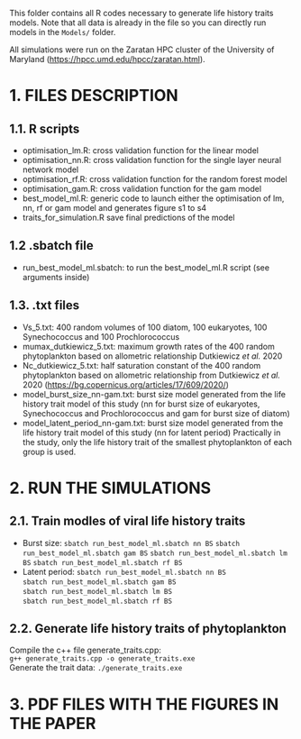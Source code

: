 This folder contains all R codes necessary to generate life history traits models. Note that all data is already in the file so you can directly run models in the `Models/` folder.

All simulations were run on the Zaratan HPC cluster of the University of Maryland (https://hpcc.umd.edu/hpcc/zaratan.html).

# 1. FILES DESCRIPTION

## 1.1. R scripts
  - optimisation_lm.R: cross validation function for the linear model
  - optimisation_nn.R: cross validation function for the single layer neural network model
  - optimisation_rf.R: cross validation function for the random forest model
  - optimisation_gam.R: cross validation function for the gam model
  - best_model_ml.R: generic code to launch either the optimisation of lm, nn, rf or gam model and generates figure s1 to s4
  - traits_for_simulation.R save final predictions of the model
 
## 1.2 .sbatch file
  - run_best_model_ml.sbatch: to run the best_model_ml.R script (see arguments inside)

## 1.3. .txt files
  - Vs_5.txt: 400 random volumes of 100 diatom, 100 eukaryotes, 100 Synechococcus and 100 Prochlorococcus
  - mumax_dutkiewicz_5.txt: maximum growth rates of the 400 random phytoplankton based on allometric relationship Dutkiewicz *et al.* 2020
  - Nc_dutkiewicz_5.txt: half saturation constant of the 400 random phytoplankton based on allometric relationship from Dutkiewicz *et al.* 2020 (https://bg.copernicus.org/articles/17/609/2020/)
  - model_burst_size_nn-gam.txt: burst size model generated from the life history trait model of this study (nn for burst size of eukaryotes, Synechococcus and Prochlorococcus and gam for burst size of diatom)
  - model_latent_period_nn-gam.txt: burst size model generated from the life history trait model of this study (nn for latent period)
Practically in the study, only the life history trait of the smallest phytoplankton of each group is used.

# 2. RUN THE SIMULATIONS
## 2.1. Train modles of viral life history traits
- Burst size:
`sbatch run_best_model_ml.sbatch nn BS`
`sbatch run_best_model_ml.sbatch gam BS`
`sbatch run_best_model_ml.sbatch lm BS`
`sbatch run_best_model_ml.sbatch rf BS`
- Latent period:
`sbatch run_best_model_ml.sbatch nn BS`  
`sbatch run_best_model_ml.sbatch gam BS`  
`sbatch run_best_model_ml.sbatch lm BS`  
`sbatch run_best_model_ml.sbatch rf BS`  
## 2.2. Generate life history traits of phytoplankton
Compile the c++ file generate_traits.cpp:  
`g++ generate_traits.cpp -o generate_traits.exe`  
Generate the trait data:
`./generate_traits.exe`

# 3. PDF FILES WITH THE FIGURES IN THE PAPER
